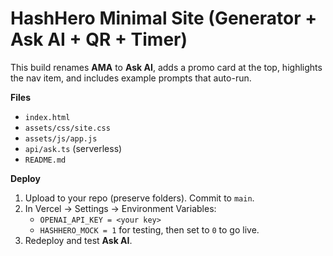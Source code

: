 # HashHero Minimal Site (Generator + Ask AI + QR + Timer)

This build renames **AMA** to **Ask AI**, adds a promo card at the top, highlights the nav item, and includes example prompts that auto-run.

**Files**
- `index.html`
- `assets/css/site.css`
- `assets/js/app.js`
- `api/ask.ts` (serverless)
- `README.md`

**Deploy**
1. Upload to your repo (preserve folders). Commit to `main`.
2. In Vercel → Settings → Environment Variables:
   - `OPENAI_API_KEY = <your key>`
   - `HASHHERO_MOCK = 1` for testing, then set to `0` to go live.
3. Redeploy and test **Ask AI**.
